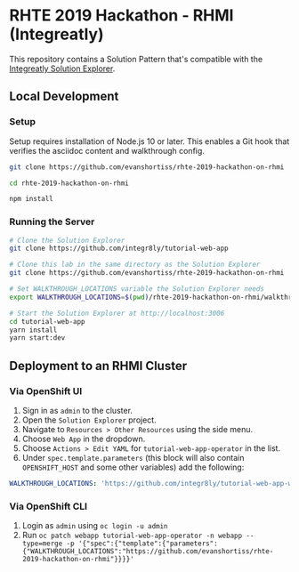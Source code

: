 # RHTE 2019 Hackathon - RHMI (Integreatly)

This repository contains a Solution Pattern that's compatible with the
[Integreatly Solution Explorer](https://github.com/integr8ly/tutorial-web-app).

## Local Development

### Setup

Setup requires installation of Node.js 10 or later. This enables a Git hook
that verifies the asciidoc content and walkthrough config.

```bash
git clone https://github.com/evanshortiss/rhte-2019-hackathon-on-rhmi

cd rhte-2019-hackathon-on-rhmi

npm install
```

### Running the Server

```bash
# Clone the Solution Explorer
git clone https://github.com/integr8ly/tutorial-web-app

# Clone this lab in the same directory as the Solution Explorer
git clone https://github.com/evanshortiss/rhte-2019-hackathon-on-rhmi

# Set WALKTHROUGH_LOCATIONS variable the Solution Explorer needs
export WALKTHROUGH_LOCATIONS=$(pwd)/rhte-2019-hackathon-on-rhmi/walkthroughs

# Start the Solution Explorer at http://localhost:3006
cd tutorial-web-app
yarn install
yarn start:dev
```

## Deployment to an RHMI Cluster

### Via OpenShift UI

1. Sign in as `admin` to the cluster.
1. Open the `Solution Explorer` project.
1. Navigate to `Resources > Other Resources` using the side menu.
1. Choose `Web App` in the dropdown.
1. Choose `Actions > Edit YAML` for `tutorial-web-app-operator` in the list.
1. Under `spec.template.parameters` (this block will also contain
`OPENSHIFT_HOST` and some other variables) add the following:

```yaml
WALKTHROUGH_LOCATIONS: 'https://github.com/integr8ly/tutorial-web-app-walkthroughs#v1.6.4,https://github.com/evanshortiss/rhte-2019-hackathon-on-rhmi.git'
```

### Via OpenShift CLI

1. Login as `admin` using `oc login -u admin`
1. Run `oc patch webapp tutorial-web-app-operator -n webapp --type=merge -p '{"spec":{"template":{"parameters":{"WALKTHROUGH_LOCATIONS":"https://github.com/evanshortiss/rhte-2019-hackathon-on-rhmi"}}}}'`

